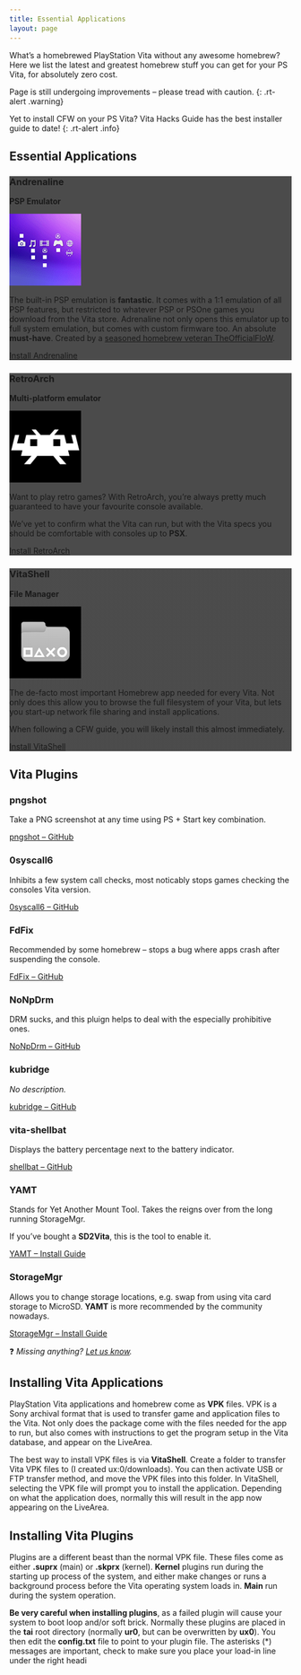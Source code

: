 ```yaml
---
title: Essential Applications
layout: page
---
```


What’s a homebrewed PlayStation Vita without any awesome homebrew? Here we list the latest and greatest homebrew stuff you can get for your PS Vita, for absolutely zero cost.

Page is still undergoing improvements – please tread with caution.
{: .rt-alert .warning}

Yet to install CFW on your PS Vita? Vita Hacks Guide has the best installer guide to date!
{: .rt-alert .info}

## Essential Applications

<div class="container text-center rt-psvita-apps">
	<div class="row g-2 pb-2 align-items-start">
		<div class="col">
			<div class="picto p-3" style="background-image:linear-gradient(rgba(0, 0, 0, 0.7), rgba(0, 0, 0, 0.7)),url('/assets/img/vita-andrenaline-bg.png')">
				<h3>Andrenaline</h3>
				<p><strong>PSP Emulator</strong></p>
				<img src="/assets/img/vita-andrenaline-logo.png">
				<p>The built-in PSP emulation is <strong>fantastic</strong>. It comes with a 1:1 emulation of all PSP features, but restricted to whatever PSP or PSOne games you download from the Vita store. Adrenaline not only opens this emulator up to full system emulation, but comes with custom firmware too. An absolute <strong>must-have</strong>. Created by a <a href="https://github.com/TheOfficialFloW">seasoned homebrew veteran TheOfficialFloW</a>.</p>
				<div>
					<p class="rt-button"><a href="https://vita.hacks.guide/adrenaline">Install Andrenaline</a></p>
				</div>
			</div>
		</div>
		<div class="col">
			<div class="picto p-3" style="background-image:linear-gradient(rgba(0, 0, 0, 0.7), rgba(0, 0, 0, 0.7)),url('/assets/img/vita-retroarch-bg.png')">
				<h3>RetroArch</h3>
				<p><strong>Multi-platform emulator</strong></p>
				<img src="/assets/img/vita-retroarch-logo.png">
				<p>Want to play retro games? With RetroArch, you’re always pretty much guaranteed to have your favourite console available.</p>
				<p>We’ve yet to confirm what the Vita can run, but with the Vita specs you should be comfortable with consoles up to <strong>PSX</strong>.</p>
				<div>
					<p class="rt-button"><a href="https://docs.libretro.com/guides/install-psv/">Install RetroArch</a></p>
				</div>
			</div>
		</div>
		<div class="col">
			<div class="picto p-3" style="background-image:linear-gradient(rgba(0, 0, 0, 0.7), rgba(0, 0, 0, 0.7)),url('/assets/img/vita-vitashell-bg.png')">
				<h3>VitaShell</h3>
				<p><strong>File Manager</strong></p>
				<img src="/assets/img/vita-vitashell-logo.png">
				<p>The de-facto most important Homebrew app needed for every Vita. Not only does this allow you to browse the full filesystem of your Vita, but lets you start-up network file sharing and install applications.</p>
				<p>When following a CFW guide, you will likely install this almost immediately.</p>
				<div>
					<p class="rt-button"><a href="https://github.com/TheOfficialFloW/VitaShell/releases/">Install VitaShell</a></p>
				</div>
			</div>
		</div>
	</div>
</div>

## Vita Plugins

<div class="container">
	<div class="row align-items-start">
		<div class="col">
			<h3>pngshot</h3>
			<p>Take a PNG screenshot at any time using PS + Start key combination.</p>
			<div class="text-center">
				<p class="rt-button"><a href="https://github.com/xyzz/pngshot">pngshot – GitHub</a></p>
			</div>
		</div>
		<div class="col">
			<h3>0syscall6</h3>
			<p>Inhibits a few system call checks, most noticably stops games checking the consoles Vita version.</p>
			<div class="text-center">
				<p class="rt-button"><a href="https://github.com/SKGleba/0syscall6">0syscall6 – GitHub</a></p>
			</div>
		</div>
		<div class="col">
			<h3>FdFix</h3>
			<p>Recommended by some homebrew – stops a bug where apps crash after suspending the console.</p>
			<div class="text-center">
				<p class="rt-button"><a href="https://github.com/TheOfficialFloW/FdFix">FdFix – GitHub</a></p>
			</div>
		</div>
	</div>
	<div class="row align-items-start">
		<div class="col">
			<h3>NoNpDrm</h3>
			<p>DRM sucks, and this pluign helps to deal with the especially prohibitive ones.</p>
			<div class="text-center">
				<p class="rt-button"><a href="https://github.com/TheOfficialFloW/NoNpDrm">NoNpDrm – GitHub</a></p>
			</div>
		</div>
		<div class="col">
			<h3>kubridge</h3>
			<p><em>No description.</em></p>
			<div class="text-center">
				<p class="rt-button"><a href="https://github.com/TheOfficialFloW/NoNpDrm">kubridge – GitHub</a></p>
			</div>
		</div>
		<div class="col">
			<h3>vita-shellbat</h3>
			<p>Displays the battery percentage next to the battery indicator.</p>
			<div class="text-center">
				<p class="rt-button"><a href="https://github.com/nowrep/vita-shellbat">shellbat – GitHub</a></p>
			</div>
		</div>
	</div>
	<div class="row align-items-start">
		<div class="col">
			<h3>YAMT</h3>
			<p>Stands for Yet Another Mount Tool. Takes the reigns over from the long running StorageMgr.</p>
			<p>If you’ve bought a <strong>SD2Vita</strong>, this is the tool to enable it.</p>
			<div class="text-center">
				<p class="rt-button"><a href="https://vita.hacks.guide/yamt.html">YAMT – Install Guide</a></p>
			</div>
		</div>
		<div class="col">
			<h3>StorageMgr</h3>
			<p>Allows you to change storage locations, e.g. swap from using vita card storage to MicroSD. <strong>YAMT</strong> is more recommended by the community nowadays.</p>
			<div class="text-center">
				<p class="rt-button"><a href="https://vita.hacks.guide/storagemgr.html">StorageMgr – Install Guide</a></p>
			</div>
		</div>
		<div class="col"></div>
	</div>
</div>

❓ _Missing anything? [Let us know](mailto:admin@revive.today)._

## Installing Vita Applications

PlayStation Vita applications and homebrew come as **VPK** files. VPK is a Sony archival format that is used to transfer game and application files to the Vita. Not only does the package come with the files needed for the app to run, but also comes with instructions to get the program setup in the Vita database, and appear on the LiveArea. 

The best way to install VPK files is via **VitaShell**. Create a folder to transfer Vita VPK files to (I created ux:0/downloads). You can then activate USB or FTP transfer method, and move the VPK files into this folder. In VitaShell, selecting the VPK file will prompt you to install the application. Depending on what the application does, normally this will result in the app now appearing on the LiveArea.

## Installing Vita Plugins

Plugins are a different beast than the normal VPK file. These files come as either **.suprx** (main) or **.skprx** (kernel). **Kernel** plugins run during the starting up process of the system, and either make changes or runs a background process before the Vita operating system loads in. **Main** run during the system operation.

**Be very careful when installing plugins**, as a failed plugin will cause your system to boot loop and/or soft brick. Normally these plugins are placed in the **tai** root directory (normally **ur0**, but can be overwritten by **ux0**). You then edit the **config.txt** file to point to your plugin file. The asterisks (\*) messages are important, check to make sure you place your load-in line under the right headi
